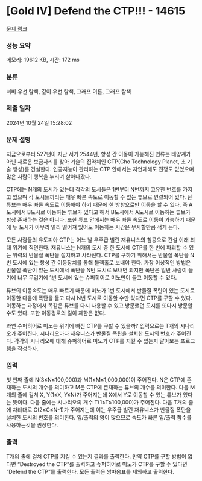 # [Gold IV] Defend the CTP!!! - 14615 

[문제 링크](https://www.acmicpc.net/problem/14615) 

### 성능 요약

메모리: 19612 KB, 시간: 172 ms

### 분류

너비 우선 탐색, 깊이 우선 탐색, 그래프 이론, 그래프 탐색

### 제출 일자

2024년 10월 24일 15:28:02

### 문제 설명

<p dir="ltr">지금으로부터 527년이 지난 서기 2544년, 항성 간 이동이 가능해진 인류는 태양계가 아닌 새로운 보금자리를 찾아 기술의 집약체인 CTP(Cho Technology Planet, 초 기술 행성)를 건설한다. 인공지능이 관리하는 CTP 안에서는 자연재해도 전쟁도 없었으며 많은 사람이 행복을 누리며 살아나갔다.</p>

<p dir="ltr">CTP에는 N개의 도시가 있는데 각각의 도시들은 1번부터 N번까지 고유한 번호를 가지고 있으며 각 도시들끼리는 매우 빠른 속도로 이동할 수 있는 튜브로 연결되어 있다. 단 튜브는 매우 빠른 속도로 이동해야 하기 때문에 한 방향으로만 이동을 할 수 있다. 즉 A도시에서 B도시로 이동하는 튜브가 있다고 해서 B도시에서 A도시로 이동하는 튜브가 항상 존재하는 것은 아니다. 또한 튜브 안에서는 매우 빠른 속도로 이동이 가능하기 때문에 두 도시가 아무리 멀리 떨어져 있어도 이동하는 시간은 무시할만큼 적게 든다.</p>

<p dir="ltr">모든 사람들의 유토피아 CTP는 어느 날 우주급 빌런 재유니스의 침공으로 건설 이래 최대 위기에 직면한다. 재유니스는 N개의 도시 중 한 도시에 CTP를 한 번에 파괴할 수 있는 위력의 반물질 폭탄을 설치하고 사라진다. CTP를 구하기 위해서는 반물질 폭탄을 N번 도시에 있는 항성 간 이동장치를 통해 블랙홀로 보내야 한다. 가장 이상적인 방법은 반물질 폭탄이 있는 도시에서 폭탄을 N번 도시로 보내면 되지만 폭탄은 일반 사람이 들기에 너무 무겁기에 1번 도시에 있는 슈퍼히어로 미노만이 들고 이동할 수 있다.</p>

<p dir="ltr">튜브의 이동속도는 매우 빠르기 때문에 미노가 1번 도시에서 반물질 폭탄이 있는 도시로 이동한 다음에 폭탄을 들고 다시 N번 도시로 이동할 수만 있다면 CTP를 구할 수 있다. 이동하는 과정에서 똑같은 튜브를 다시 사용할 수 있고 방문했던 도시를 또다시 방문할 수도 있다. 또한 이동경로의 길이 제한은 없다.</p>

<p>과연 슈퍼히어로 미노는 위기에 빠진 CTP를 구할 수 있을까? 입력으로는 T개의 시나리오가 주어진다. 시나리오마다 재유니스가 반물질 폭탄을 설치한 도시의 번호가 주어진다. 각각의 시나리오에 대해 슈퍼히어로 미노가 CTP를 지킬 수 있는지 알아보는 프로그램을 작성하자.</p>

### 입력 

 <p>첫 번째 줄에 N(3≤N≤100,000)과 M(1≤M≤1,000,000)이 주어진다. N은 CTP에 존재하는 도시의 개수를 의미하고 M은 CTP에 존재하는 튜브의 개수를 의미한다. 다음 M개의 줄에 걸쳐 X, Y(1≤X, Y≤N)가 주어지는데 X에서 Y로 이동할 수 있는 튜브가 있다는 뜻이다. 다음 줄에는 시나리오의 개수 T(1≤T≤100,000)가 주어진다. 다음 T개의 줄에 차례대로 C(2≤C≤N-1)가 주어지는데 이는 우주급 빌런 재유니스가 반물질 폭탄을 설치한 도시의 번호를 의미한다. 입/출력의 양이 많으므로 속도가 빠른 입/출력 함수를 사용하는것을 권장한다.</p>

### 출력 

 <p>T개의 줄에 걸쳐 CTP를 지킬 수 있는지 결과를 출력한다. 만약 CTP를 구할 방법이 없다면 “Destroyed the CTP”를 출력하고 슈퍼히어로 미노가 CTP를 구할 수 있다면 “Defend the CTP”를 출력한다. 모든 출력은 쌍따옴표를 제외하고 출력한다.</p>

